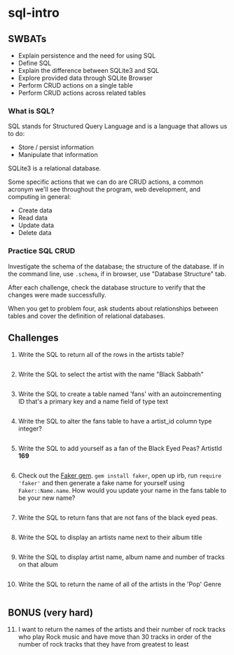 # sql-intro

## SWBATs

* Explain persistence and the need for using SQL
* Define SQL
* Explain the difference between SQLite3 and SQL
* Explore provided data through SQLite Browser
* Perform CRUD actions on a single table
* Perform CRUD actions across related tables

### What is SQL?

SQL stands for Structured Query Language and is a language that allows us to do:

* Store / persist information
* Manipulate that information

SQLite3 is a relational database.

Some specific actions that we can do are CRUD actions, a common acronym we'll see throughout the program, web development, and computing in general:

* Create data
* Read data
* Update data
* Delete data

### Practice SQL CRUD

Investigate the schema of the database; the structure of the database. If in the command line, use `.schema`, if in browser, use "Database Structure" tab.

After each challenge, check the database structure to verify that the changes were made successfully.

When you get to problem four, ask students about relationships between tables and cover the definition of relational databases.

## Challenges

1. Write the SQL to return all of the rows in the artists table?

```SQL

```

2. Write the SQL to select the artist with the name "Black Sabbath"

```SQL

```

3. Write the SQL to create a table named 'fans' with an autoincrementing ID that's a primary key and a name field of type text

```sql

```

4. Write the SQL to alter the fans table to have a artist_id column type integer?

```sql

```

5. Write the SQL to add yourself as a fan of the Black Eyed Peas? ArtistId **169**

```sql

```

6. Check out the [Faker gem](https://github.com/stympy/faker). `gem install faker`, open up irb, run `require 'faker'` and then generate a fake name for yourself using `Faker::Name.name`. How would you update your name in the fans table to be your new name?

   ```sql

   ```

7. Write the SQL to return fans that are not fans of the black eyed peas.

```sql

```

8. Write the SQL to display an artists name next to their album title

```sql

```

9. Write the SQL to display artist name, album name and number of tracks on that album

```sql

```

10. Write the SQL to return the name of all of the artists in the 'Pop' Genre

```sql

```

## BONUS (very hard)

11. I want to return the names of the artists and their number of rock tracks
    who play Rock music
    and have move than 30 tracks
    in order of the number of rock tracks that they have
    from greatest to least

```sql

```

